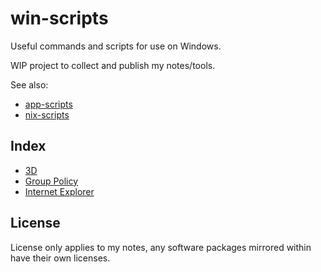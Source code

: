 # win-scripts

Useful commands and scripts for use on Windows.

WIP project to collect and publish my notes/tools.

See also:
* [app-scripts](https://github.com/xenago/app-scripts)
* [nix-scripts](https://github.com/xenago/nix-scripts)

## Index

* [3D](3d)
* [Group Policy](gpo)
* [Internet Explorer](ie)

## License

License only applies to my notes, any software packages mirrored within have their own licenses.
